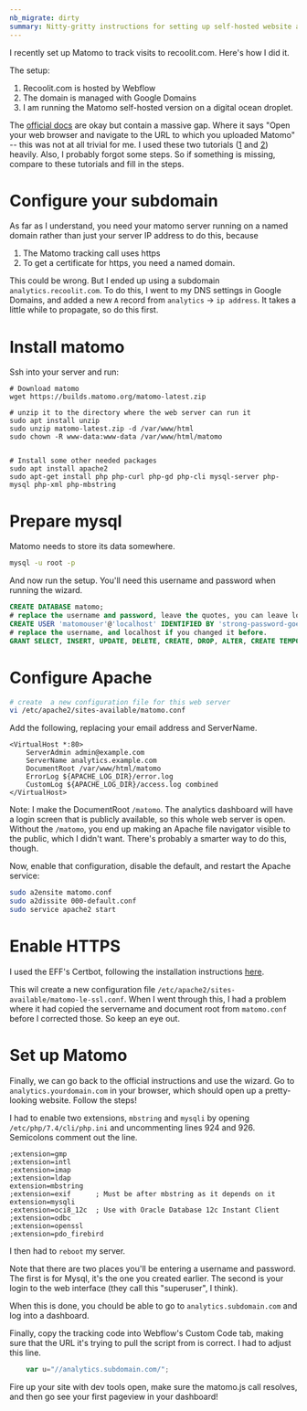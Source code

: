 ```yaml
---
nb_migrate: dirty
summary: Nitty-gritty instructions for setting up self-hosted website analytics with Matomo.
---
```


I recently set up Matomo to track visits to recoolit.com. Here's how I did it.

The setup:
1. Recoolit.com is hosted by Webflow
2. The domain is managed with Google Domains
3. I am running the Matomo self-hosted version on a digital ocean droplet.

The [official docs](https://matomo.org/docs/installation/) are okay but contain a massive gap. Where it says "Open your web browser and navigate to the URL to which you uploaded Matomo" -- this was not at all trivial for me. I used these two tutorials ([1](https://www.linuxbabe.com/ubuntu/install-matomo-web-analytics-piwik-ubuntu-18-04-apache-nginx) and [2](https://artofadventuring.com/install-matomo-piwik-digitalocean/)) heavily. Also, I probably forgot some steps. So if something is missing, compare to these tutorials and fill in the steps.

# Configure your subdomain
As far as I understand, you need your matomo server running on a named domain rather than just your server IP address to do this, because 

1. The Matomo tracking call uses https
2. To get a certificate for https, you need a named domain.

This could be wrong. But I ended up using a subdomain `analytics.recoolit.com`. To do this, I went to my DNS settings in Google Domains, and added a new `A` record from `analytics` -> `ip address`. It takes a little while to propagate, so do this first.

# Install matomo
Ssh into your server and run:

```
# Download matomo
wget https://builds.matomo.org/matomo-latest.zip

# unzip it to the directory where the web server can run it
sudo apt install unzip
sudo unzip matomo-latest.zip -d /var/www/html
sudo chown -R www-data:www-data /var/www/html/matomo


# Install some other needed packages
sudo apt install apache2
sudo apt-get install php php-curl php-gd php-cli mysql-server php-mysql php-xml php-mbstring
```

# Prepare mysql
Matomo needs to store its data somewhere.
```bash
mysql -u root -p
```
And now run the setup. You'll need this username and password when running the wizard.
```SQL
CREATE DATABASE matomo;
# replace the username and password, leave the quotes, you can leave localhost
CREATE USER 'matomouser'@'localhost' IDENTIFIED BY 'strong-password-goes-here';
# replace the username, and localhost if you changed it before.
GRANT SELECT, INSERT, UPDATE, DELETE, CREATE, DROP, ALTER, CREATE TEMPORARY TABLES, LOCK TABLES ON matomo.* TO 'matomouser'@'localhost';
```

# Configure Apache
```bash
# create  a new configuration file for this web server
vi /etc/apache2/sites-available/matomo.conf
```

Add the following, replacing your email address and ServerName.
```
<VirtualHost *:80>
    ServerAdmin admin@example.com
    ServerName analytics.example.com
    DocumentRoot /var/www/html/matomo
    ErrorLog ${APACHE_LOG_DIR}/error.log
    CustomLog ${APACHE_LOG_DIR}/access.log combined
</VirtualHost>
```
Note: I make the DocumentRoot `/matomo`. The analytics dashboard will have a login screen that is publicly available, so this whole web server is open. Without the `/matomo`, you end up making an Apache file navigator visible to the public, which I didn't want. There's probably a smarter way to do this, though.

Now, enable that configuration, disable the default, and restart the Apache service:
```bash
sudo a2ensite matomo.conf
sudo a2dissite 000-default.conf
sudo service apache2 start
```

# Enable HTTPS

I used the EFF's Certbot, following the installation instructions [here](https://certbot.eff.org/instructions).

This wil create a new configuration file `/etc/apache2/sites-available/matomo-le-ssl.conf`. When I went through this, I had a problem where it had copied the servername and document root from `matomo.conf` before I corrected those. So keep an eye out.

# Set up Matomo
Finally, we can go back to the official instructions and use the wizard. Go to `analytics.yourdomain.com` in your browser, which should open up a pretty-looking website. Follow the steps!

I had to enable two extensions, `mbstring` and `mysqli` by opening `/etc/php/7.4/cli/php.ini` and uncommenting lines 924 and 926. Semicolons comment out the line.
```
;extension=gmp
;extension=intl
;extension=imap
;extension=ldap
extension=mbstring
;extension=exif      ; Must be after mbstring as it depends on it
extension=mysqli
;extension=oci8_12c  ; Use with Oracle Database 12c Instant Client
;extension=odbc
;extension=openssl
;extension=pdo_firebird
```

I then had to `reboot` my server.

Note that there are two places you'll be entering a username and password. The first is for Mysql, it's the one you created earlier. The second is your login to the web interface (they call this "superuser", I think).

When this is done, you chould be able to go to `analytics.subdomain.com` and log into a dashboard.

Finally, copy the tracking code into Webflow's Custom Code tab, making sure that the URL it's trying to pull the script from is correct. I had to adjust this line.
```javascript
    var u="//analytics.subdomain.com/";
```
Fire up your site with dev tools open, make sure the matomo.js call resolves, and then go see your first pageview in your dashboard!

